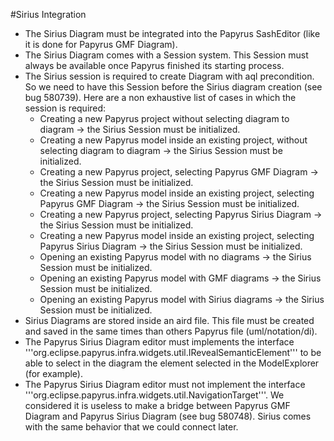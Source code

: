 #Sirius Integration
 * The Sirius Diagram must be integrated into the Papyrus SashEditor (like it is done for Papyrus GMF Diagram).
 * The Sirius Diagram comes with a Session system. This Session must always be available once Papyrus finished its starting process.
 * The Sirius session is required to create Diagram with aql precondition. So we need to have this Session before the Sirius diagram creation (see bug 580739). Here are a non exhaustive list of cases in which the session is required:
      * Creating a new Papyrus project without selecting diagram to diagram -> the Sirius Session must be initialized.
      * Creating a new Papyrus model inside an existing project, without selecting diagram to diagram -> the Sirius Session must be initialized.
      * Creating a new Papyrus project, selecting Papyrus GMF Diagram -> the Sirius Session must be initialized.
      * Creating a new Papyrus model inside an existing project, selecting Papyrus GMF Diagram -> the Sirius Session must be initialized.
      * Creating a new Papyrus project, selecting Papyrus Sirius Diagram -> the Sirius Session must be initialized.
      * Creating a new Papyrus model inside an existing project, selecting Papyrus Sirius Diagram -> the Sirius Session must be initialized.
      * Opening an existing Papyrus model with no diagrams -> the Sirius Session must be initialized.
      * Opening an existing Papyrus model with GMF diagrams -> the Sirius Session must be initialized.
      * Opening an existing Papyrus model with Sirius diagrams -> the Sirius Session must be initialized.
 * Sirius Diagrams are stored inside an aird file. This file must be created and saved in the same times than others Papyrus file (uml/notation/di).
 * The Papyrus Sirius Diagram editor must implements the interface '''org.eclipse.papyrus.infra.widgets.util.IRevealSemanticElement''' to be able to select in the diagram the element selected in the ModelExplorer (for example).
 * The Papyrus Sirius Diagram editor must not implement the interface '''org.eclipse.papyrus.infra.widgets.util.NavigationTarget'''. We considered it is useless to make a bridge between Papyrus GMF Diagram and Papyrus Sirius Diagram (see bug 580748). Sirius comes with the same behavior that we could connect later.